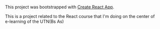 This project was bootstrapped with [Create React App](https://github.com/facebook/create-react-app).

This is a project related to the React course that I'm doing on the center of e-learning of the UTN(Bs As)


